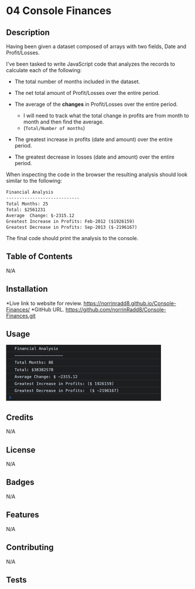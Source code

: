 # 04 Console Finances

## Description

   
Having been given a dataset composed of arrays with two fields, Date and Profit/Losses.

I've been tasked to write JavaScript code that analyzes the records to calculate each of the following:

* The total number of months included in the dataset.

* The net total amount of Profit/Losses over the entire period.

* The average of the **changes** in Profit/Losses over the entire period.
  * I will need to track what the total change in profits are from month to month and then find the average.
  * (`Total/Number of months`)

* The greatest increase in profits (date and amount) over the entire period.

* The greatest decrease in losses (date and amount) over the entire period.

When inspecting the code in the browser the resulting analysis should look similar to the following:

  ```text
  Financial Analysis
  ----------------------------
  Total Months: 25
  Total: $2561231
  Average  Change: $-2315.12
  Greatest Increase in Profits: Feb-2012 ($1926159)
  Greatest Decrease in Profits: Sep-2013 ($-2196167)
  ```

The final code should print the analysis to the console.

## Table of Contents

N/A

## Installation

*Live link to website for review. https://norrinradd8.github.io/Console-Finances/
*GitHub URL. https://github.com/norrinRadd8/Console-Finances.git

## Usage

![Screenshot of console](/images/console-finances.png)

## Credits

N/A

## License

N/A

## Badges

N/A

## Features

N/A

## Contributing

N/A

## Tests



